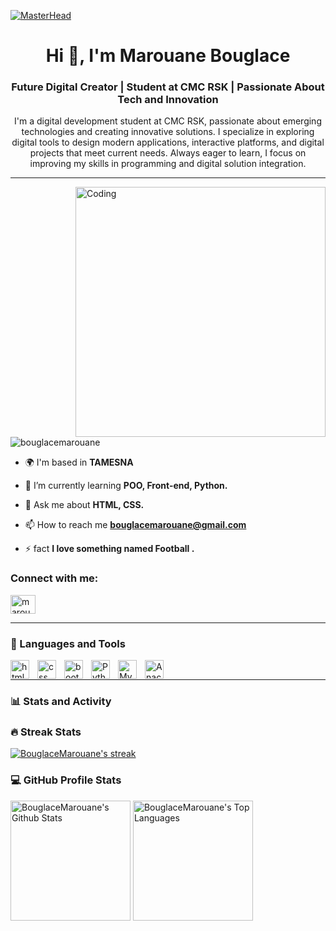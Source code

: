[![MasterHead](https://user-images.githubusercontent.com/74038190/225813708-98b745f2-7d22-48cf-9150-083f1b00d6c9.gif)](https://BouglaceMarouane.io)
<h1 align="center">Hi 👋, I'm Marouane Bouglace</h1>
<h3 align="center">Future Digital Creator | Student at CMC RSK | Passionate About Tech and Innovation</h3>
<p align="center">I'm a digital development student at CMC RSK, passionate about emerging technologies and creating innovative solutions. I specialize in exploring digital tools to design modern applications, interactive platforms, and digital projects that meet current needs. Always eager to learn, I focus on improving my skills in programming and digital solution integration.</p>

---

<img align="right" alt="Coding" width="400" src="https://user-images.githubusercontent.com/74038190/212748830-4c709398-a386-4761-84d7-9e10b98fbe6e.gif">

<p align="left"> <img src="https://komarev.com/ghpvc/?username=bouglacemarouane&label=Profile%20views&color=0e75b6&style=flat" alt="bouglacemarouane" /> </p>

- 🌍 I'm based in **TAMESNA**

- 🌱 I’m currently learning **POO, Front-end, Python.**

- 💬 Ask me about **HTML, CSS.**

- 📫 How to reach me **bouglacemarouane@gmail.com**

- ⚡ fact **I love something named Football .**

<h3 align="left">Connect with me:</h3>
<p align="left">
<a href="https://www.linkedin.com/in/marouane-bouglace-68b17333b/" target="blank"><img align="center" src="https://cdn.jsdelivr.net/gh/devicons/devicon@latest/icons/linkedin/linkedin-original.svg" alt="marouane bouglace" height="30" width="40" /></a>
</p>

---

### 🧰 Languages and Tools

<img align="left" alt="html" width="30px" style="padding-right:10px" src="https://cdn.jsdelivr.net/gh/devicons/devicon@latest/icons/html5/html5-original.svg">
<img align="left" alt="css" width="30px" style="padding-right:10px" src="https://cdn.jsdelivr.net/gh/devicons/devicon@latest/icons/css3/css3-original.svg">
<img align="left" alt="bootstrap" width="30px" style="padding-right:10px" src="https://cdn.jsdelivr.net/gh/devicons/devicon@latest/icons/bootstrap/bootstrap-original.svg">
<img align="left" alt="Python" width="30px" style="padding-right:10px" src="https://cdn.jsdelivr.net/gh/devicons/devicon@latest/icons/python/python-original.svg">
<img align="left" alt="MySQL" width="30px" style="padding-right:10px" src="https://cdn.jsdelivr.net/gh/devicons/devicon@latest/icons/mysql/mysql-original-wordmark.svg">
<img align="left" alt="Anaconda" width="30px" style="padding-right:10px" src="https://cdn.jsdelivr.net/gh/devicons/devicon@latest/icons/anaconda/anaconda-original.svg">
<br>

---

### 📊 Stats and Activity

  <h3>🔥 Streak Stats</h3>

  <!-- GitHub Readme Streak Stats - https://github.com/DenverCoder1/github-readme-streak-stats -->
  <p>
    <a href="https://github.com/BouglaceMarouane/github-readme-streak-stats">
      <!-- Use https://streak-stats.demolab.com or self-host with your own Vercel app - visit https://git.io/streak-stats for instructions -->
      <img title="🔥 Get streak stats for your profile at git.io/streak-stats" alt="BouglaceMarouane's streak" src="https://github-readme-streak-stats-eight.vercel.app/?user=BouglaceMarouane&theme=monokai-metallian&hide_border=true&short_numbers=true"/>
    </a>
  </p>
  <h3>💻 GitHub Profile Stats</h3>

  <!-- https://github.com/anuraghazra/github-readme-stats -->

  <a href="https://github.com/anuraghazra/github-readme-stats"><img alt="BouglaceMarouane's Github Stats" src="https://denvercoder1-github-readme-stats.vercel.app/api/?username=BouglaceMarouane&show_icons=true&include_all_commits=true&count_private=true&theme=react&hide_border=true&bg_color=1F222E&title_color=F85D7F&icon_color=F8D866" height="192px"/></a>
  <a href="https://github.com/anuraghazra/github-readme-stats"><img alt="BouglaceMarouane's Top Languages" src="https://denvercoder1-github-readme-stats.vercel.app/api/top-langs/?username=BouglaceMarouane&langs_count=8&layout=compact&theme=react&hide_border=true&bg_color=1F222E&title_color=F85D7F&icon_color=F8D866&hide=Jupyter%20Notebook,Roff" height="192px"/></a>
  <br/>
